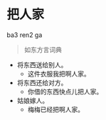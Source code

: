 # 把人家
ba3 ren2 ga
> 如东方言词典
- 将东西送给别人。
  - 这件衣服我把啊人家。
- 将东西还给对方。
  - 你借的东西快点儿把人家。
- 姑娘嫁人。
  - 梅梅已经把啊人家。
